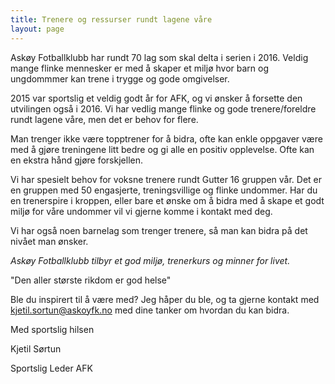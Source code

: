 ```yaml
---
title: Trenere og ressurser rundt lagene våre
layout: page
---
```


Askøy Fotballklubb har rundt 70 lag som skal delta i serien i 2016. 
Veldig mange flinke mennesker er med å skaper et miljø hvor barn og ungdommmer kan trene i trygge og gode omgivelser. 

2015 var sportslig et veldig godt år for AFK, og vi ønsker å forsette den utvilingen også i 2016. 
Vi har vedlig mange flinke og gode trenere/foreldre rundt lagene våre, men det er behov for flere. 

Man trenger ikke være topptrener for å bidra, ofte kan enkle oppgaver være med å gjøre treningene litt bedre og gi alle en positiv opplevelse. Ofte kan en ekstra hånd gjøre forskjellen.

Vi har spesielt behov for voksne trenere rundt Gutter 16 gruppen vår. Det er en gruppen med 50 engasjerte, treningsvillige og flinke undommer. 
Har du en trenerspire i kroppen, eller bare et ønske om å bidra med å skape et godt miljø for våre undommer vil vi gjerne komme i kontakt med deg.

Vi har også noen barnelag som trenger trenere, så man kan bidra på det nivået man ønsker. 

*Askøy Fotballklubb tilbyr et god miljø, trenerkurs og minner for livet.*

"Den aller største rikdom er god helse"

Ble du inspirert til å være med? Jeg håper du ble, og ta gjerne kontakt med kjetil.sortun@askoyfk.no med dine tanker om hvordan du kan bidra.


Med sportslig hilsen 

Kjetil Sørtun

Sportslig Leder AFK

